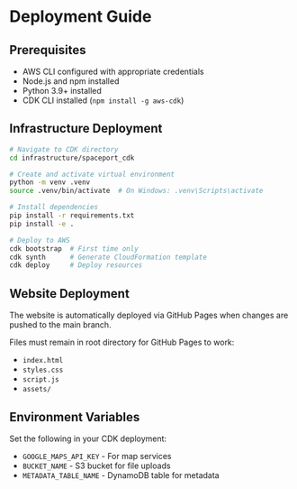# Deployment Guide

## Prerequisites

- AWS CLI configured with appropriate credentials
- Node.js and npm installed
- Python 3.9+ installed
- CDK CLI installed (`npm install -g aws-cdk`)

## Infrastructure Deployment

```bash
# Navigate to CDK directory
cd infrastructure/spaceport_cdk

# Create and activate virtual environment
python -m venv .venv
source .venv/bin/activate  # On Windows: .venv\Scripts\activate

# Install dependencies
pip install -r requirements.txt
pip install -e .

# Deploy to AWS
cdk bootstrap  # First time only
cdk synth      # Generate CloudFormation template
cdk deploy     # Deploy resources
```

## Website Deployment

The website is automatically deployed via GitHub Pages when changes are pushed to the main branch.

Files must remain in root directory for GitHub Pages to work:
- `index.html`
- `styles.css` 
- `script.js`
- `assets/`

## Environment Variables

Set the following in your CDK deployment:
- `GOOGLE_MAPS_API_KEY` - For map services
- `BUCKET_NAME` - S3 bucket for file uploads
- `METADATA_TABLE_NAME` - DynamoDB table for metadata 